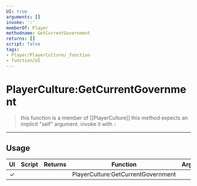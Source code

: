 ```yaml
---
UI: true
arguments: []
invoke: ':'
memberOf: Player
methodname: GetCurrentGovernment
returns: []
script: false
tags:
- Player/PlayerCulture/_function
- function/UI
---
```

# PlayerCulture:GetCurrentGovernment
> this function is a member of [[PlayerCulture]]
> this method expects an implicit "self" argument. invoke it with `:`
-----
## Usage
|  UI | Script | Returns | Function | Arguments |
|:---:|:------:|-------:|:--------:|:---------|
|✓| ||PlayerCulture:GetCurrentGovernment||
